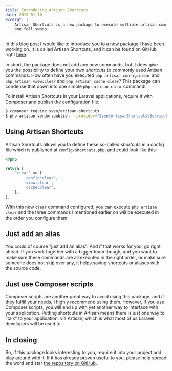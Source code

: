 ```yaml
---
title: Introducing Artisan Shortcuts
date: 2019-01-10
excerpt: |
    Artisan Shortcuts is a new package to execute multiple artisan commands in 
    one fell swoop.
---
```


In this blog post I would like to introduce you to a new package I have been 
working on. It is called Artisan Shortcuts, and it can be found on GitHub right 
[here](https://github.com/svenluijten/artisan-shortcuts).

In short, the package does not add any new commands, but it does give you the possibility
to define your own _shortcuts_ to commonly used Artisan commands. How often have you
executed `php artisan config:clear` and `php artisan view:clear` and `php artisan cache:clear`?
This package can condense that down into one simple `php artisan clear` command!

To install Artisan Shortcuts in your Laravel applications, require it with Composer and
publish the configuration file:

```bash
$ composer require sven/artisan-shortcuts
$ php artisan vendor:publish --provider="Sven\ArtisanShortcuts\ServiceProvider"
```

## Using Artisan Shortcuts
Artisan Shortcuts allows you to define these so-called _shortcuts_ in a config file which is
published at `config/shortcuts.php`, and could look like this: 

```php
<?php

return [
    'clear' => [
        'config:clear',
        'view:clear',
        'cache:clear',
    ],
];
``` 

With this new `clear` command configured, you can execute `php artisan clear` and the three commands
I mentioned earlier on will be executed in the order you configure them.

## Just add an alias
You could of course "just add an alias". And if that works for you, go right ahead. If you work together 
with a bigger team though, and you want to make sure these commands are all executed in the right order, 
or make sure someone does not skip over any, it helps saving shortcuts or aliases with the source code.

## Just use Composer scripts
Composer scripts are another great way to avoid using this package, and if they fulfill your needs, I highly
recommend using them. However, if you use Composer scripts, you will end up with yet another way to interface 
with your application. Putting shortcuts in Artisan means there is just one way to "talk" to your application: 
via Artisan, which is what most of us Laravel developers will be used to.

## In closing
So, if this package looks interesting to you, require it into your project and play around with it. If it has
already proven useful to you, please help spread the word and star [the repository on GitHub](https://git.io/ascts).
